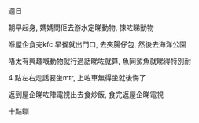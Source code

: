 週日

朝早起身, 媽媽問佢去游水定睇動物, 揀咗睇動物

喺屋企食完kfc 早餐就出門口, 去夾腸仔包, 然後去海洋公園

唔太有興趣嘅動物就行過話睇咗就算, 魚同鯊魚就睇得特別耐

4 點左右走話要坐mtr, 上咗車無得坐就後悔了

返到屋企睇咗陣電視出去食炒飯, 食完返屋企睇電視

十點瞓
